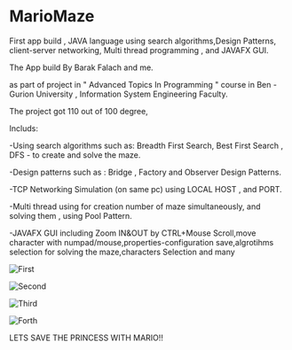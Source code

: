# MarioMaze
First app build , JAVA language using search algorithms,Design Patterns, client-server networking, Multi thread programming , and JAVAFX GUI.

The App build By Barak Falach and me.

as part of project in " Advanced Topics In Programming " course in Ben - Gurion University , Information System Engineering Faculty.

The project got 110 out of 100 degree,

Includs:

-Using search algorithms such as: Breadth First Search, Best First Search , DFS - to create and solve the maze.


-Design patterns such as : Bridge , Factory and Observer Design Patterns.


-TCP Networking Simulation (on same pc) using LOCAL HOST , and PORT.


-Multi thread using for creation number of maze simultaneously, and solving them , using Pool Pattern.


-JAVAFX GUI including Zoom IN&OUT by CTRL+Mouse Scroll,move character with numpad/mouse,properties-configuration save,algrotihms selection for solving the maze,characters   Selection and many 


![First](https://i.imgur.com/G35Nlty.jpg)

![Second](https://i.imgur.com/Fhg6JSr.jpg)

![Third](https://imgur.com/VhYJbdV.jpg)

![Forth](https://imgur.com/yb9ApdM.jpg)


LETS SAVE THE PRINCESS WITH MARIO!! 


